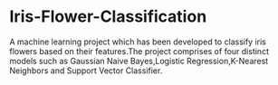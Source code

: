 # Iris-Flower-Classification
A machine learning project which has been developed to classify iris flowers based on their features.The project comprises of four distinct models such as Gaussian Naive Bayes,Logistic Regression,K-Nearest Neighbors and Support Vector Classifier.
